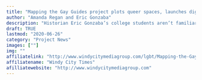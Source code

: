 ```yaml
---
title: "Mapping the Gay Guides project plots queer spaces, launches digital map"
author: "Amanda Regan and Eric Gonzaba"
description: "Historian Eric Gonzaba’s college students aren’t familiar with the concept of a physical guide book. Their world is a digital one, where cell phones contain infinite travel guides."
draft: TRUE
lastmod: "2020-06-26"
category: "Project News"
images: [""]
img: ""
affiliatelink: "http://www.windycitymediagroup.com/lgbt/Mapping-the-Gay-Guides-project-plots-queer-spaces-launches-digital-map/68812.html"
affiliatename: "Windy City Times"
afilliatewebsite: "http://www.windycitymediagroup.com"
---
```


